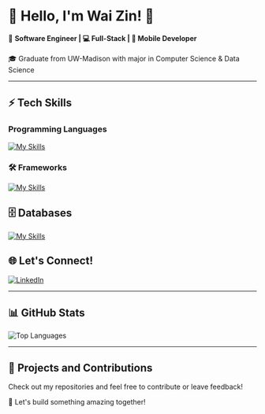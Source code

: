 # 🌟 Hello, I'm Wai Zin! 👋  
🚀 **Software Engineer | 💻 Full-Stack | 📱 Mobile Developer**  
<br>
🎓 Graduate from UW-Madison with major in Computer Science & Data Science 

---

## ⚡ Tech Skills

### Programming Languages  
[![My Skills](https://skillicons.dev/icons?i=java,py,js,html,css,c,cpp,cs,php,mysql)](https://skillicons.dev)  

### 🛠️ Frameworks  
[![My Skills](https://skillicons.dev/icons?i=react,nextjs,flask,spring,angular,django,fastapi,dotnet,swift)](https://skillicons.dev)  

## 🗄️ Databases  
[![My Skills](https://skillicons.dev/icons?i=mysql,mongodb,postgres,firebase,aws,azure)](https://skillicons.dev)  

## 🌐 Let's Connect!
[![LinkedIn](https://img.shields.io/badge/-LinkedIn-blue?style=flat-square&logo=linkedin)](https://www.linkedin.com/in/wai-zin-linn-254210221) 
<!-- ![![Portfolio](https://img.shields.io/badge/-Portfolio-black?style=flat-square&logo=github)](https://your-portfolio.com) -->  

---

## 📊 GitHub Stats

<!-- ![GitHub Stats](https://github-readme-stats.vercel.app/api?username=waizin28&show_icons=true&theme=radical) -->
![Top Languages](https://github-readme-stats.vercel.app/api/top-langs/?username=waizin28&layout=compact&theme=radical)

---

## 📌 Projects and Contributions

Check out my repositories and feel free to contribute or leave feedback!

🌟 Let's build something amazing together!
